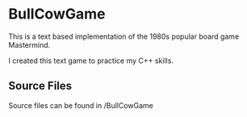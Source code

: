 # BullCowGame
This is a text based implementation of the 1980s popular board game Mastermind.

I created this text game to practice my C++ skills.

## Source Files
Source files can be found in /BullCowGame

